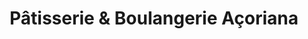 ---
title: "Pâtisserie & Boulangerie Açoriana"
url: /montreal/patisserie-and-boulangerie-acoriana/
shop: bakery
---